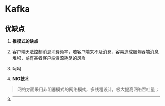 


# Kafka


## 优缺点

1. **推模式的缺点**

  1. 客户端无法控制消息消费频率，若客户端来不及消费，容易造成服务器端消息堆积，或有甚者客户端资源耗尽的风险

  2. 呵呵

2. **NIO技术** 
>网络方面采用非阻塞模式的网络模式，多线程设计，极大提高网络吞吐量；
  
3. ****
